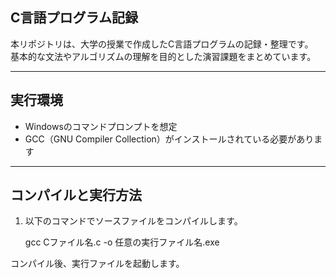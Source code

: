 ## C言語プログラム記録

本リポジトリは、大学の授業で作成したC言語プログラムの記録・整理です。  
基本的な文法やアルゴリズムの理解を目的とした演習課題をまとめています。

---

## 実行環境

- Windowsのコマンドプロンプトを想定  
- GCC（GNU Compiler Collection）がインストールされている必要があります

---

## コンパイルと実行方法

1. 以下のコマンドでソースファイルをコンパイルします。

   gcc Cファイル名.c -o 任意の実行ファイル名.exe

コンパイル後、実行ファイルを起動します。

